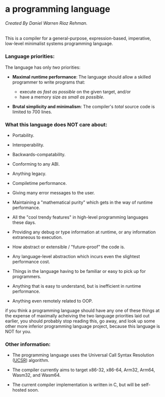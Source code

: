 # a programming language
###### Created By Daniel Warren Riaz Rehman.

This is a compiler for a general-purpose, expression-based, imperative, low-level minimalist systems programming language. 

### Language priorities:

The language has only _two_ priorities:

 - __Maximal runtime performance__: The language should allow a skilled programmer to write programs that:
	- execute _as fast as possible_ on the given target, and/or
	- have a memory size _as small as possible_.

 - __Brutal simplicity and minimalism__: The compiler's _total_ source code is limited to 700 lines.

### What this language does NOT care about:

 - Portability.

 - Interoperability.

 - Backwards-compatability.

 - Conforming to any ABI. 

 - Anything legacy.

 - Compiletime performance. 

 - Giving many error messages to the user.

 - Maintaining a "mathematical purity" which gets in the way of runtime performance.

 - All the "cool trendy features" in high-level programming languages these days. 

 - Providing any debug or type information at runtime, or any information extraneous to execution. 

 - How abstract or extensible / "future-proof" the code is. 

 - Any language-level abstraction which incurs even the slightest performance cost. 

 - Things in the language having to be familiar or easy to pick up for programmers.

 - Anything that is easy to understand, but is inefficient in runtime performance.

 - Anything even remotely related to OOP.

if you think a programming language should have any one of these things at the expense of maximally acheiving the two language priorities laid out earlier, you should probably stop reading this, go away, and look up some other more inferior programming language project, because this language is NOT for you.


### Other information:

 - The programming language uses the Universal Call Syntax Resolution ([UCSR](dwrrehman.github.io/ucsr)) algorithm.

 - The compiler currently aims to target x86-32, x86-64, Arm32, Arm64, Wasm32, and Wasm64. 

 - The current compiler implementation is written in C, but will be self-hosted soon.

